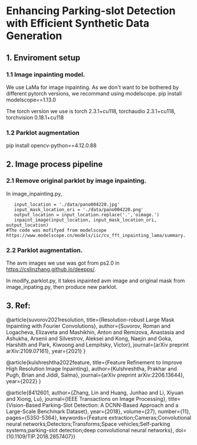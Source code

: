 # Enhancing Parking-slot Detection with Efficient Synthetic Data Generation




## 1. Enviroment setup

### 1.1 Image inpainting model.
 We use LaMa for image inpainting. As we don't want to be bothered by different pytorch versions, we recommand using modelscope.
 pip install modelscope==1.13.0

 The torch version we use is torch 2.3.1+cu118, torchaudio 2.3.1+cu118, torchvision 0.18.1+cu118

### 1.2 Parklot augmentation
 pip install opencv-python==4.12.0.88
   

## 2. Image process pipeline

### 2.1 Remove original parklot by image inpainting.
 In image_inpainting.py, 
 ```
    input_location = './data/pano004220.jpg'
    input_mask_location_ori = './data/pano004220.png'
    output_location = input_location.replace('.','oimage.')
    inpaint_image(input_location, input_mask_location_ori, output_location)
 #The code was mofifyed from modelscope https://www.modelscope.cn/models/iic/cv_fft_inpainting_lama/summary.
```
### 2.2 Parklot augmentation.
The avm images we use was got from ps2.0 in https://cslinzhang.github.io/deepps/.

In modify_parklot.py, it takes inpainted avm image and original mask from image_inpating.py, then produce new parklot.



## 3. Ref:

@article{suvorov2021resolution,
  title={Resolution-robust Large Mask Inpainting with Fourier Convolutions},
  author={Suvorov, Roman and Logacheva, Elizaveta and Mashikhin, Anton and Remizova, Anastasia and Ashukha, Arsenii and Silvestrov, Aleksei and Kong, Naejin and Goka, Harshith and Park, Kiwoong and Lempitsky, Victor},
  journal={arXiv preprint arXiv:2109.07161},
  year={2021}
}

@article{kulshreshtha2022feature,
  title={Feature Refinement to Improve High Resolution Image Inpainting},
  author={Kulshreshtha, Prakhar and Pugh, Brian and Jiddi, Salma},
  journal={arXiv preprint arXiv:2206.13644},
  year={2022}
}

@article{8412601,
  author={Zhang, Lin and Huang, Junhao and Li, Xiyuan and Xiong, Lu},
  journal={IEEE Transactions on Image Processing}, 
  title={Vision-Based Parking-Slot Detection: A DCNN-Based Approach and a Large-Scale Benchmark Dataset}, 
  year={2018},
  volume={27},
  number={11},
  pages={5350-5364},
  keywords={Feature extraction;Cameras;Convolutional neural networks;Detectors;Transforms;Space vehicles;Self-parking systems;parking-slot detection;deep convolutional neural networks},
  doi={10.1109/TIP.2018.2857407}}
